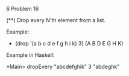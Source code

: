  6 Problem 16

(**) Drop every N'th element from a list.

Example:

* (drop '(a b c d e f g h i k) 3)
(A B D E G H K)

Example in Haskell:

*Main> dropEvery "abcdefghik" 3
"abdeghk"
